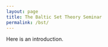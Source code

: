 ```yaml
---
layout: page
title: The Baltic Set Theory Seminar
permalink: /bst/
---
```


Here is an introduction.


